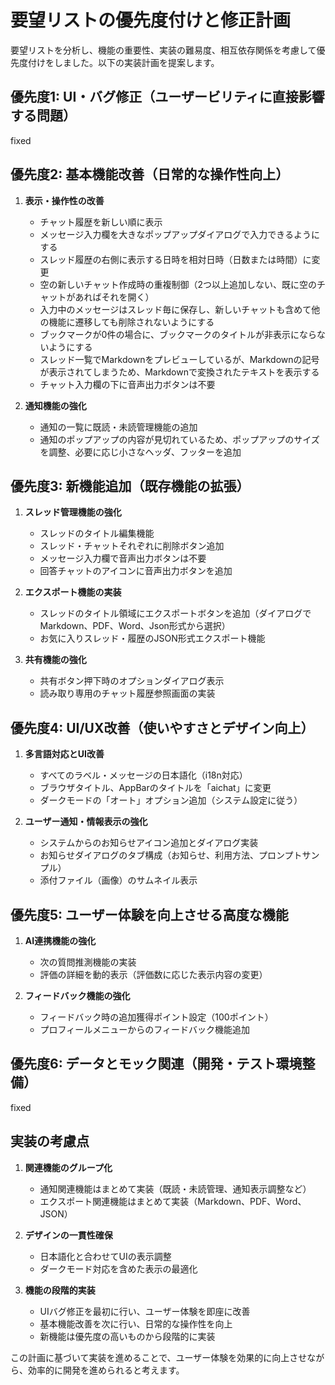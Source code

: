 # 要望リストの優先度付けと修正計画

要望リストを分析し、機能の重要性、実装の難易度、相互依存関係を考慮して優先度付けをしました。以下の実装計画を提案します。

## 優先度1: UI・バグ修正（ユーザービリティに直接影響する問題）

fixed

## 優先度2: 基本機能改善（日常的な操作性向上）

1. **表示・操作性の改善**
   - チャット履歴を新しい順に表示
   - メッセージ入力欄を大きなポップアップダイアログで入力できるようにする
   - スレッド履歴の右側に表示する日時を相対日時（日数または時間）に変更
   - 空の新しいチャット作成時の重複制御（2つ以上追加しない、既に空のチャットがあればそれを開く）
   - 入力中のメッセージはスレッド毎に保存し、新しいチャットも含めて他の機能に遷移しても削除されないようにする
   - ブックマークが0件の場合に、ブックマークのタイトルが非表示にならないようにする
   - スレッド一覧でMarkdownをプレビューしているが、Markdownの記号が表示されてしまうため、Markdownで変換されたテキストを表示する
   - チャット入力欄の下に音声出力ボタンは不要

2. **通知機能の強化**
   - 通知の一覧に既読・未読管理機能の追加
   - 通知のポップアップの内容が見切れているため、ポップアップのサイズを調整、必要に応じ小さなヘッダ、フッターを追加

## 優先度3: 新機能追加（既存機能の拡張）

1. **スレッド管理機能の強化**
   - スレッドのタイトル編集機能
   - スレッド・チャットそれぞれに削除ボタン追加
   - メッセージ入力欄で音声出力ボタンは不要
   - 回答チャットのアイコンに音声出力ボタンを追加

2. **エクスポート機能の実装**
   - スレッドのタイトル領域にエクスポートボタンを追加（ダイアログでMarkdown、PDF、Word、Json形式から選択）
   - お気に入りスレッド・履歴のJSON形式エクスポート機能

3. **共有機能の強化**
   - 共有ボタン押下時のオプションダイアログ表示
   - 読み取り専用のチャット履歴参照画面の実装

## 優先度4: UI/UX改善（使いやすさとデザイン向上）

1. **多言語対応とUI改善**
   - すべてのラベル・メッセージの日本語化（i18n対応）
   - ブラウザタイトル、AppBarのタイトルを「aichat」に変更
   - ダークモードの「オート」オプション追加（システム設定に従う）

2. **ユーザー通知・情報表示の強化**
   - システムからのお知らせアイコン追加とダイアログ実装
   - お知らせダイアログのタブ構成（お知らせ、利用方法、プロンプトサンプル）
   - 添付ファイル（画像）のサムネイル表示

## 優先度5: ユーザー体験を向上させる高度な機能

1. **AI連携機能の強化**
   - 次の質問推測機能の実装
   - 評価の詳細を動的表示（評価数に応じた表示内容の変更）

2. **フィードバック機能の強化**
   - フィードバック時の追加獲得ポイント設定（100ポイント）
   - プロフィールメニューからのフィードバック機能追加

## 優先度6: データとモック関連（開発・テスト環境整備）

fixed

## 実装の考慮点

1. **関連機能のグループ化**
   - 通知関連機能はまとめて実装（既読・未読管理、通知表示調整など）
   - エクスポート関連機能はまとめて実装（Markdown、PDF、Word、JSON）

2. **デザインの一貫性確保**
   - 日本語化と合わせてUIの表示調整
   - ダークモード対応を含めた表示の最適化

3. **機能の段階的実装**
   - UIバグ修正を最初に行い、ユーザー体験を即座に改善
   - 基本機能改善を次に行い、日常的な操作性を向上
   - 新機能は優先度の高いものから段階的に実装

この計画に基づいて実装を進めることで、ユーザー体験を効果的に向上させながら、効率的に開発を進められると考えます。